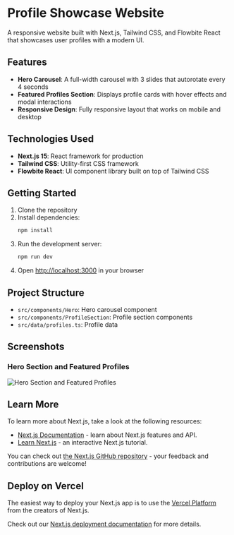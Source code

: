 # Profile Showcase Website

A responsive website built with Next.js, Tailwind CSS, and Flowbite React that showcases user profiles with a modern UI.

## Features

- **Hero Carousel**: A full-width carousel with 3 slides that autorotate every 4 seconds
- **Featured Profiles Section**: Displays profile cards with hover effects and modal interactions
- **Responsive Design**: Fully responsive layout that works on mobile and desktop

## Technologies Used

- **Next.js 15**: React framework for production
- **Tailwind CSS**: Utility-first CSS framework
- **Flowbite React**: UI component library built on top of Tailwind CSS

## Getting Started

1. Clone the repository
2. Install dependencies:
   ```bash
   npm install
   ```
3. Run the development server:
   ```bash
   npm run dev
   ```
4. Open [http://localhost:3000](http://localhost:3000) in your browser

## Project Structure

- `src/components/Hero`: Hero carousel component
- `src/components/ProfileSection`: Profile section components
- `src/data/profiles.ts`: Profile data

## Screenshots

### Hero Section and Featured Profiles

![Hero Section and Featured Profiles](./path-to-your-screenshot.png)

## Learn More

To learn more about Next.js, take a look at the following resources:

- [Next.js Documentation](https://nextjs.org/docs) - learn about Next.js features and API.
- [Learn Next.js](https://nextjs.org/learn) - an interactive Next.js tutorial.

You can check out [the Next.js GitHub repository](https://github.com/vercel/next.js) - your feedback and contributions are welcome!

## Deploy on Vercel

The easiest way to deploy your Next.js app is to use the [Vercel Platform](https://vercel.com/new?utm_medium=default-template&filter=next.js&utm_source=create-next-app&utm_campaign=create-next-app-readme) from the creators of Next.js.

Check out our [Next.js deployment documentation](https://nextjs.org/docs/app/building-your-application/deploying) for more details.
